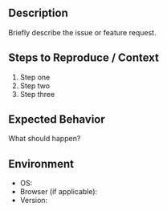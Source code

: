 ## Description

Briefly describe the issue or feature request.

## Steps to Reproduce / Context

1. Step one
2. Step two
3. Step three

## Expected Behavior

What should happen?

## Environment

- OS:
- Browser (if applicable):
- Version:
